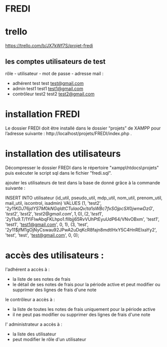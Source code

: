 # FREDI
 
# trello
https://trello.com/b/JX7kWf7S/projet-fredi

 
## les comptes utilisateurs de test
 
  rôle - utilisateur - mot de passe - adresse mail :
 
  - adhérent  test            test            test@gmail.com
  - admin     test1           test1           test1@gmail.com
  - contrôleur    test2           test2           test2@gmail.com
 
# installation FREDI
 
Le dossier FREDI doit être installé dans le dossier “projets” de XAMPP pour l’adresse suivante : http://localhost/projets/FREDI/index.php .
 
 
# installation des utilisateurs
Décompresser le dossier FREDI dans le répertoire "xampp\htdocs\projets" puis exécuter le script sql dans le fichier "fredi.sql".
 
ajouter les utilisateurs de test dans la base de donné grâce à la commande suivante :
 
INSERT INTO utilisateur (id_util, pseudo_util, mdp_util, nom_util, prenom_util, mail_util, iscontrol, isadmin)
VALUES
(1, 'test2', '$2y$11$KDJ76jdYS7M0kNGqldtCTulaoQv/ta1sWBc7fxSOjpcSX0jwnwDzG', 'test2', 'test2', 'test2@gmail.com', 1, 0),
(2, 'test1', '$2y$11$u9.T/1YiFIwAbqFKLhpo1.fIIbjj65RvVUhPtEyuUdP64/VNvOBxm', 'test1', 'test1', 'test1@gmail.com', 0, 1),
(3, 'test', '$2y$11$jfM1gOjNyCswau92JPwA2uDqKcR8fajn8mdtIHxY5C4HnREIxaYy2', 'test', 'test', 'test@gmail.com', 0, 0);
 
# accès des utilisateurs :
l'adhérent a accès à :
- la liste de ses notes de frais
- le détail de ses notes de frais pour la période active et peut modifier ou supprimer des lignes de frais d'une note
 
le contrôleur a accès à :
- la liste de toutes les notes de frais uniquement pour la période active
- il ne peut pas modifier ou supprimer des lignes de frais d'une note
 
l' administrateur a accès à :
- la liste des utilisateur
- peut modifier le rôle d'un utilisateur

